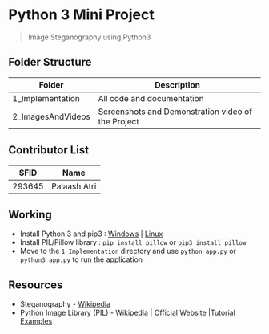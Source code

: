 # Python 3 Mini Project
> Image Steganography using Python3

## Folder Structure
 | Folder | Description | 
 |---|---|
 | 1_Implementation | All code and documentation | 
 | 2_ImagesAndVideos | Screenshots and Demonstration video of the Project | 

 ## Contributor List
 | SFID | Name |
 |---|---|
 |293645| Palaash Atri| 

 ## Working
* Install Python 3 and pip3 : [Windows](https://www.python.org/downloads/) | [Linux](https://www.tecmint.com/install-pip-in-linux/)
* Install PIL/Pillow library : `pip install pillow` or `pip3 install pillow`
* Move to the `1_Implementation` directory and use `python app.py` or `python3 app.py` to run the application

 ## Resources
 * Steganography - [Wikipedia]()
 * Python Image Library (PIL) - [Wikipedia](https://en.wikipedia.org/wiki/Python_Imaging_Library) | [Official Website](https://python-pillow.org/) |[Tutorial Examples](https://gethowstuff.com/python-pillow-pil-tutorial-examples/)